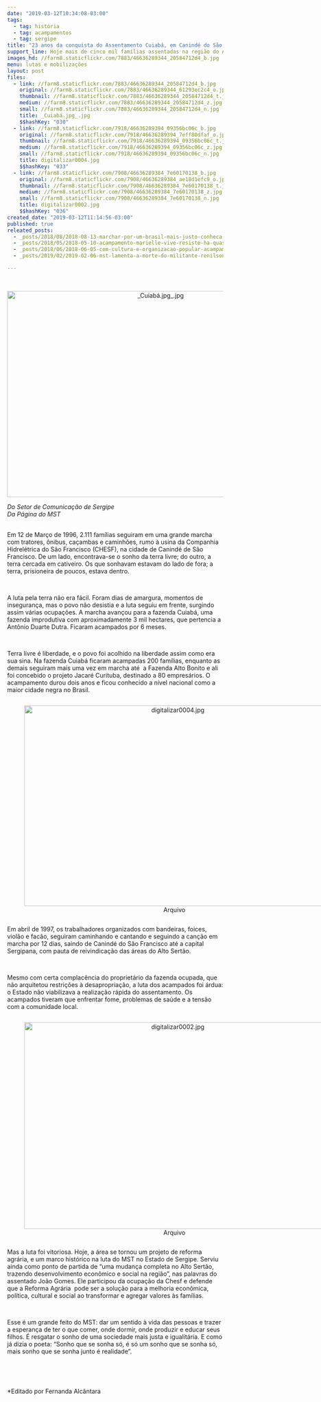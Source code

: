 ```yaml
---
date: "2019-03-12T10:34:08-03:00"
tags:
  - tag: história
  - tag: acampamentos
  - tag: sergipe
title: "23 anos da conquista do Assentamento Cuiabá, em Canindé do São Francisco"
support_line: Hoje mais de cinco mil famílias assentadas na região do Alto Sertão colhem os frutos de muita luta naquelas terras
images_hd: //farm8.staticflickr.com/7883/46636289344_20584712d4_b.jpg
menu: lutas e mobilizações
layout: post
files:
  - link: //farm8.staticflickr.com/7883/46636289344_20584712d4_b.jpg
    original: //farm8.staticflickr.com/7883/46636289344_61293ec2c4_o.jpg
    thumbnail: //farm8.staticflickr.com/7883/46636289344_20584712d4_t.jpg
    medium: //farm8.staticflickr.com/7883/46636289344_20584712d4_z.jpg
    small: //farm8.staticflickr.com/7883/46636289344_20584712d4_n.jpg
    title: _Cuiabá.jpg_.jpg
    $$hashKey: "030"
  - link: //farm8.staticflickr.com/7918/46636289394_09356bc06c_b.jpg
    original: //farm8.staticflickr.com/7918/46636289394_7eff80dfaf_o.jpg
    thumbnail: //farm8.staticflickr.com/7918/46636289394_09356bc06c_t.jpg
    medium: //farm8.staticflickr.com/7918/46636289394_09356bc06c_z.jpg
    small: //farm8.staticflickr.com/7918/46636289394_09356bc06c_n.jpg
    title: digitalizar0004.jpg
    $$hashKey: "033"
  - link: //farm8.staticflickr.com/7908/46636289384_7e60170138_b.jpg
    original: //farm8.staticflickr.com/7908/46636289384_ae18d1efc9_o.jpg
    thumbnail: //farm8.staticflickr.com/7908/46636289384_7e60170138_t.jpg
    medium: //farm8.staticflickr.com/7908/46636289384_7e60170138_z.jpg
    small: //farm8.staticflickr.com/7908/46636289384_7e60170138_n.jpg
    title: digitalizar0002.jpg
    $$hashKey: "036"
created_date: "2019-03-12T11:14:56-03:00"
published: true
releated_posts:
  - _posts/2018/08/2018-08-13-marchar-por-um-brasil-mais-justo-conheca-a-historia-da-coluna-prestes.md
  - _posts/2018/05/2018-05-10-acampamento-marielle-vive-resiste-ha-quase-um-mes-em-valinhos-sp.md
  - _posts/2018/06/2018-06-05-com-cultura-e-organizacao-popular-acampamento-marielle-vive-caminha-para-o-segundo-mes-de-resistencia.md
  - _posts/2019/02/2019-02-06-mst-lamenta-a-morte-do-militante-renilson-pinheiro.md

---
```

<p>&nbsp;</p>

<p style="text-align:center"><img alt="_Cuiabá.jpg_.jpg" height="481" src="//farm8.staticflickr.com/7883/46636289344_20584712d4_b.jpg" width="700" /></p>

<p><em>Do Setor de Comunica&ccedil;&atilde;o de Sergipe<br />
Da P&aacute;gina do MST</em></p>

<p><br />
Em 12 de Mar&ccedil;o de 1996, 2.111 fam&iacute;lias seguiram em uma grande marcha com tratores, &ocirc;nibus, ca&ccedil;ambas e caminh&otilde;es, rumo &agrave; usina da Companhia Hidrel&eacute;trica do S&atilde;o Francisco (CHESF), na cidade de Canind&eacute; de S&atilde;o Francisco. De um lado, encontrava-se o sonho da terra livre; do outro, a terra cercada em cativeiro. Os que sonhavam estavam do lado de fora; a terra, prisioneira de poucos, estava dentro.</p>

<p>&nbsp;</p>

<p>A luta pela terra n&atilde;o era f&aacute;cil. Foram dias de amargura, momentos de inseguran&ccedil;a, mas o povo n&atilde;o desistia e a luta seguiu em frente, surgindo assim v&aacute;rias ocupa&ccedil;&otilde;es. A marcha avan&ccedil;ou para a fazenda Cuiab&aacute;, uma fazenda improdutiva com aproximadamente 3 mil hectares, que pertencia a Ant&ocirc;nio Duarte Dutra. Ficaram acampados por 6 meses.</p>

<p>&nbsp;</p>

<p>Terra livre &eacute; liberdade, e o povo foi acolhido na liberdade assim como era sua sina. Na fazenda Cuiab&aacute; ficaram acampadas 200 fam&iacute;lias, enquanto as demais seguiram mais uma vez em marcha at&eacute;&nbsp; a Fazenda Alto Bonito e ali foi concebido o projeto Jacar&eacute; Curituba, destinado a 80 empres&aacute;rios. O acampamento durou dois anos e ficou conhecido a n&iacute;vel nacional como a maior cidade negra no Brasil.</p>

<div style="text-align:center">
<figure class="image" style="display:inline-block"><img alt="digitalizar0004.jpg" height="468" src="//farm8.staticflickr.com/7918/46636289394_09356bc06c_b.jpg" width="700" />
<figcaption>Arquivo</figcaption>
</figure>
</div>

<p>Em abril de 1997, os trabalhadores organizados com bandeiras, foices, viol&atilde;o e fac&atilde;o, seguiram caminhando e cantando e seguindo a can&ccedil;&atilde;o em marcha por 12 dias, saindo de Canind&eacute; do S&atilde;o Francisco at&eacute; a capital Sergipana, com pauta de reivindica&ccedil;&atilde;o das &aacute;reas do Alto Sert&atilde;o.</p>

<p>&nbsp;</p>

<p>Mesmo com certa complac&ecirc;ncia do propriet&aacute;rio da fazenda ocupada, que n&atilde;o arquitetou restri&ccedil;&otilde;es &agrave; desapropria&ccedil;&atilde;o, a luta dos acampados foi &aacute;rdua: o Estado n&atilde;o viabilizava a realiza&ccedil;&atilde;o r&aacute;pida do assentamento. Os acampados tiveram que enfrentar fome, problemas de sa&uacute;de e a tens&atilde;o com a comunidade local.</p>

<div style="text-align:center">
<figure class="image" style="display:inline-block"><img alt="digitalizar0002.jpg" height="482" src="//farm8.staticflickr.com/7908/46636289384_7e60170138_b.jpg" width="700" />
<figcaption>Arquivo</figcaption>
</figure>
</div>

<p>Mas a luta foi vitoriosa. Hoje, a &aacute;rea se tornou um projeto de reforma agr&aacute;ria, e um marco hist&oacute;rico na luta do MST no Estado de Sergipe. Serviu ainda como ponto de partida de &ldquo;uma mudan&ccedil;a completa no Alto Sert&atilde;o, trazendo desenvolvimento econ&ocirc;mico e social na regi&atilde;o&rdquo;, nas palavras do assentado Jo&atilde;o Gomes. Ele participou da ocupa&ccedil;&atilde;o da Chesf e defende que a Reforma Agr&aacute;ria&nbsp; pode ser a solu&ccedil;&atilde;o para a melhoria econ&ocirc;mica, pol&iacute;tica, cultural e social ao transformar e agregar valores &agrave;s fam&iacute;lias.</p>

<p>&nbsp;</p>

<p>Esse &eacute; um grande feito do MST: dar um sentido &agrave; vida das pessoas e trazer a esperan&ccedil;a de ter o que comer, onde dormir, onde produzir e educar seus filhos. &Eacute; resgatar o sonho de uma sociedade mais justa e igualit&aacute;ria. E como j&aacute; dizia o poeta: &ldquo;Sonho que se sonha s&oacute;, &eacute; s&oacute; um sonho que se sonha s&oacute;, mais sonho que se sonha junto &eacute; realidade&rdquo;.</p>

<p>&nbsp;</p>

<p>&nbsp;</p>

<p>*Editado por Fernanda Alc&acirc;ntara</p>
